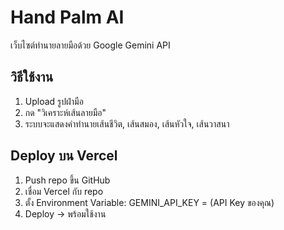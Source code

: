 # Hand Palm AI

เว็บไซต์ทำนายลายมือด้วย Google Gemini API

## วิธีใช้งาน

1. Upload รูปฝ่ามือ
2. กด "วิเคราะห์เส้นลายมือ"
3. ระบบจะแสดงคำทำนายเส้นชีวิต, เส้นสมอง, เส้นหัวใจ, เส้นวาสนา

## Deploy บน Vercel

1. Push repo ขึ้น GitHub
2. เชื่อม Vercel กับ repo
3. ตั้ง Environment Variable:
GEMINI_API_KEY = (API Key ของคุณ)
5. Deploy → พร้อมใช้งาน
